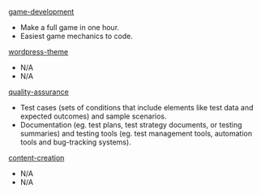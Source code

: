 [game-development](https://github.com/codingcass/game-development)
* Make a full game in one hour.
* Easiest game mechanics to code.

[wordpress-theme](https://github.com/codingcass/wordpress-theme)
* N/A
* N/A

[quality-assurance](https://github.com/codingcass/quality-assurance)
* Test cases (sets of conditions that include elements like test data and expected outcomes) and sample scenarios.
* Documentation (eg. test plans, test strategy documents, or testing summaries) and testing tools (eg. test management tools, automation tools and bug-tracking systems).

[content-creation](https://github.com/codingcass/content-creation)
* N/A
* N/A
